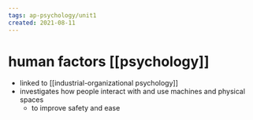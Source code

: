 ```yaml
---
tags: ap-psychology/unit1 
created: 2021-08-11
---
```


# human factors [[psychology]]

- linked to [[industrial-organizational psychology]]
- investigates how people interact with and use machines and physical spaces
	- to improve safety and ease 
